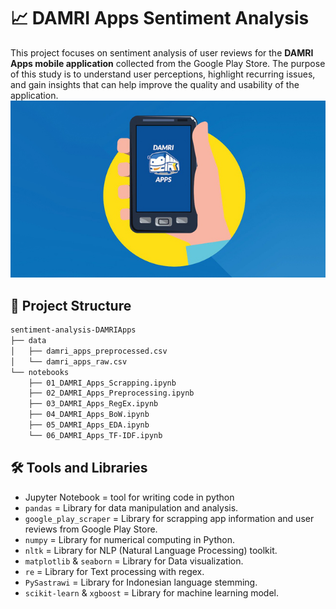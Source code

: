# 📈 DAMRI Apps Sentiment Analysis
This project focuses on sentiment analysis of user reviews for the **DAMRI Apps mobile application** collected from the Google Play Store. The purpose of this study is to understand user perceptions, highlight recurring issues, and gain insights that can help improve the quality and usability of the application.
<br><img src="images/damri.jpg" width="1280"><br>
## 📂 Project Structure
```bash
sentiment-analysis-DAMRIApps
├── data
│   ├── damri_apps_preprocessed.csv
│   └── damri_apps_raw.csv
└── notebooks
    ├── 01_DAMRI_Apps_Scrapping.ipynb
    ├── 02_DAMRI_Apps_Preprocessing.ipynb
    ├── 03_DAMRI_Apps_RegEx.ipynb
    ├── 04_DAMRI_Apps_BoW.ipynb
    ├── 05_DAMRI_Apps_EDA.ipynb
    └── 06_DAMRI_Apps_TF-IDF.ipynb
```
## 🛠️ Tools and Libraries
- Jupyter Notebook = tool for writing code in python
- ```pandas``` = Library for data manipulation and analysis.
- ```google_play_scraper``` = Library for scrapping app information and user reviews from Google Play Store.
- ```numpy``` = Library for numerical computing in Python.
- ```nltk``` = Library for NLP (Natural Language Processing) toolkit.
- ```matplotlib``` & ```seaborn``` = Library for Data visualization.
- ```re``` = Library for Text processing with regex.
- ```PySastrawi``` = Library for Indonesian language stemming.
- ```scikit-learn``` & ```xgboost``` = Library for machine learning model.
